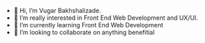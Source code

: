 - 👋 Hi, I’m Vugar Bakhshalizade.
- 👀 I’m really interested in Front End Web Development and UX/UI.
- 🌱 I’m currently learning Front End Web Development
- 💞️ I’m looking to collaborate on anything benefitial 


<!---
VugarFrontEnd/VugarFrontEnd is a ✨ special ✨ repository because its `README.md` (this file) appears on your GitHub profile.
You can click the Preview link to take a look at your changes.
--->
